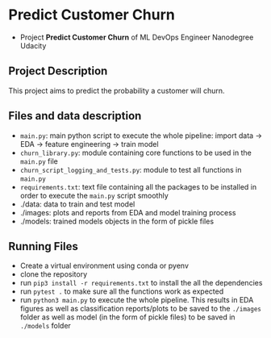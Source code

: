 # Predict Customer Churn

- Project **Predict Customer Churn** of ML DevOps Engineer Nanodegree Udacity


## Project Description

This project aims to predict the probability a customer will churn. 


## Files and data description
- `main.py`: main python script to execute the whole pipeline: import data -> EDA -> feature engineering -> train model
- `churn_library.py`: module containing core functions to be used in the `main.py` file
- `churn_script_logging_and_tests.py`: module to test all functions in `main.py`
- `requirements.txt`: text file containing all the packages to be installed in order to execute the `main.py` script smoothly 
- ./data: data to train and test model
- ./images: plots and reports from EDA and model training process
- ./models: trained models objects in the form of pickle files


## Running Files
- Create a virtual environment using conda or pyenv
- clone the repository
- run `pip3 install -r requirements.txt` to install the all the dependencies
- run `pytest .` to make sure all the functions work as expected
- run `python3 main.py` to execute the whole pipeline. This results in EDA figures as well as classification reports/plots to be saved to the `./images` folder as well as model (in the form of pickle files) to be saved in `./models` folder



